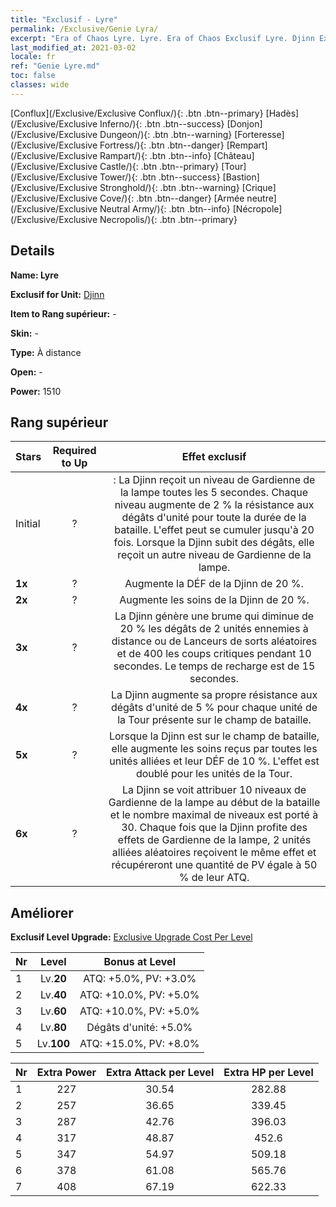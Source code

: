 ```yaml
---
title: "Exclusif - Lyre"
permalink: /Exclusive/Genie Lyra/
excerpt: "Era of Chaos Lyre. Lyre. Era of Chaos Exclusif Lyre. Djinn Exclusif."
last_modified_at: 2021-03-02
locale: fr
ref: "Genie Lyre.md"
toc: false
classes: wide
---
```

 [Conflux](/Exclusive/Exclusive Conflux/){: .btn .btn--primary} [Hadès](/Exclusive/Exclusive Inferno/){: .btn .btn--success} [Donjon](/Exclusive/Exclusive Dungeon/){: .btn .btn--warning} [Forteresse](/Exclusive/Exclusive Fortress/){: .btn .btn--danger} [Rempart](/Exclusive/Exclusive Rampart/){: .btn .btn--info} [Château](/Exclusive/Exclusive Castle/){: .btn .btn--primary} [Tour](/Exclusive/Exclusive Tower/){: .btn .btn--success} [Bastion](/Exclusive/Exclusive Stronghold/){: .btn .btn--warning} [Crique](/Exclusive/Exclusive Cove/){: .btn .btn--danger} [Armée neutre](/Exclusive/Exclusive Neutral Army/){: .btn .btn--info} [Nécropole](/Exclusive/Exclusive Necropolis/){: .btn .btn--primary} 

## Details
 **Name: Lyre** 

 **Exclusif for Unit:** [Djinn](/units/Genie/) 

 **Item to Rang supérieur:** -

 **Skin:** -

 **Type:** À distance

 **Open:** -

 **Power:** 1510

## Rang supérieur

  |     Stars    |  Required to Up | Effet exclusif |
  |:-------------|:---------------:|:---------------:|
  |  Initial  | ? | <Gardienne de la lampe> : La Djinn reçoit un niveau de Gardienne de la lampe toutes les 5 secondes. Chaque niveau augmente de 2 % la résistance aux dégâts d'unité pour toute la durée de la bataille. L'effet peut se cumuler jusqu'à 20 fois. Lorsque la Djinn subit des dégâts, elle reçoit un autre niveau de Gardienne de la lampe. |
  | **1x** <i class="fas fa-star"/> | ? | Augmente la DÉF de la Djinn de 20 %. |
  | **2x** <i class="fas fa-star"/> | ? | Augmente les soins de la Djinn de 20 %. |
  | **3x** <i class="fas fa-star"/> | ? | La Djinn génère une brume qui diminue de 20 % les dégâts de 2 unités ennemies à distance ou de Lanceurs de sorts aléatoires et de 400 les coups critiques pendant 10 secondes. Le temps de recharge est de 15 secondes. |
  | **4x** <i class="fas fa-star"/> | ? | La Djinn augmente sa propre résistance aux dégâts d'unité de 5 % pour chaque unité de la Tour présente sur le champ de bataille. |
  | **5x** <i class="fas fa-star"/> | ? | Lorsque la Djinn est sur le champ de bataille, elle augmente les soins reçus par toutes les unités alliées et leur DÉF de 10 %. L'effet est doublé pour les unités de la Tour. |
  | **6x** <i class="fas fa-star"/> | ? | La Djinn se voit attribuer 10 niveaux de Gardienne de la lampe au début de la bataille et le nombre maximal de niveaux est porté à 30. Chaque fois que la Djinn profite des effets de Gardienne de la lampe, 2 unités alliées aléatoires reçoivent le même effet et récupéreront une quantité de PV égale à 50 % de leur ATQ. |


## Améliorer
 **Exclusif Level Upgrade:** [Exclusive Upgrade Cost Per Level](/Exclusive/ExclusiveUpgradeCostPerLevel/)

  |  Nr  |   Level  | Bonus at Level |
  |:-----|:--------:|:--------------:|
  | 1 | Lv.**20** | ATQ: +5.0%, PV: +3.0% |
  | 2 | Lv.**40** | ATQ: +10.0%, PV: +5.0% |
  | 3 | Lv.**60** | ATQ: +10.0%, PV: +5.0% |
  | 4 | Lv.**80** | Dégâts d'unité: +5.0% |
  | 5 | Lv.**100** | ATQ: +15.0%, PV: +8.0% |


  |  Nr  |  Extra Power | Extra Attack per Level | Extra HP per Level |
  |:-----|:--------:|:--------:|:--------:|
  | 1 | 227 | 30.54 | 282.88 |
  | 2 | 257 | 36.65 | 339.45 |
  | 3 | 287 | 42.76 | 396.03 |
  | 4 | 317 | 48.87 | 452.6 |
  | 5 | 347 | 54.97 | 509.18 |
  | 6 | 378 | 61.08 | 565.76 |
  | 7 | 408 | 67.19 | 622.33 |


